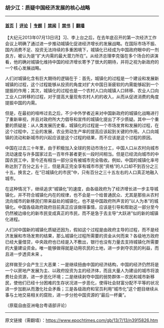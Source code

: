 ### 胡少江：质疑中国经济发展的核心战略

---

#### [首页](../../../..?n3915826) &nbsp;|&nbsp; [评论](../../../../../epoch-comment?n3915826) &nbsp;|&nbsp; [专题](../../../../../epoch-special?n3915826) &nbsp;|&nbsp; [禁闻](../../../../../epoch-news?n3915826) &nbsp;|&nbsp; [禁书](../../../../../books?n3915826) &nbsp;|&nbsp; [翻墙](https://github.com/gfw-breaker/nogfw/blob/master/README.md?n3915826)


<div class="post_content" id="artbody" itemprop="articleBody">
 <!-- article content begin -->
 <p>
  【大纪元2013年07月13日讯】习、李上台之后，在去年底召开的第一次经济工作会议上明确了通过进一步推动城镇化促进经济增长的发展战略。在国际市场不振、国内消费不足、投资无法持续的多重困境下，城镇化已经成为中国政府眼中的一剂良方，被认为是“扩大内需的最大潜力所在”。从经济总理李克强在多个场合的讲演看，他的确对城镇化维持中国的经济增长寄予了很大的期待，并将之视为新政府的一个核心发展战略。
 </p>
 <p>
  人们对城镇化含有巨大期待的逻辑在于：首先，城镇化的过程是一个建设和发展新城镇的过程，这个过程能够从投资的角度对扩大中国日渐疲软的内需能够起到一个提振的作用；其次，城镇化的过程也是一个农村人口向城镇人口转移、农业人口向工业人口转移的过程，对于提高大量现有农村人的的收入，从而从促进消费的角度提振中国的内需。
 </p>
 <p>
  但是，在最初的喧哗过去之后，不少中外学者近来对中国新政府的城镇化战略进行了重新审视，并且对政府所大力倡导和宣传的城镇化提出了不少质疑。其中一个重要的质疑是：从人类发展历史看，城镇化的过程是一个市场发育和发展的过程，在这个过程中，工业的发展，农业劳动生产率的提高应该起到关键的作用。人口向城镇的流动和新城市的兴起应该是这个过程的结果，而不应该是这个过程的原因。
 </p>
 <p>
  中国在过去三十年里，由于积极加入全球的劳动市场分工，中国人口从农村向城市流动速度与许多国家过去一百年件甚者更长一段时间相当。但是已经流向城市的中国农民工中，至今还有相当一部分没有被城市完全吸收。例如，中国的城镇化率号称达到了百分之五十三，但是真正完全享有城市市民“资格”的人口却不到百分之三十五。换言之，在“已城镇化的市民”中，只有百分之三十五左右的人口真正地融入城市。
 </p>
 <p>
  在这种情况下，继续追求“城镇化”的速度，由各级政府为了经济增长进一步主导城镇化，并不符合城镇化内在的规律，也不会是一个给普通民众、尤其是那些从农村流向城市的新移民们带来益处的城镇化，也不是中国政府所声言的“以人为本”的城镇化。中国各级政府政府目前真正应该做得事情，应该是引导和帮助这一部分至今仍然被边缘化的新市民变成真正的市民，而不是急于去主导“大跃进”似的新的城镇化进程。
 </p>
 <p>
  人们对中国新的城镇化质疑还因为，假如这个过程是由政府主导的过程，而不是经济发展和市场发育的结果，那么城镇化过程所需要的资金从何而来？各级地方政府已经大量借贷，中央政府也已经是入不敷出，银行也没有力量去支持城镇化所需要的大量建设资金。唯一能够做得就是动用农民的土地，进一步剥夺农民的利益，而且进一步透资未来 。
 </p>
 <p>
  这样做至少会产生三大恶果：一是继续扭曲中国的经济结构，中国的经济仍然将是一个以房地产发展为主、以政府投资为主的经济体，而且大量人为建设的城市将浪费社会资源，进一步恶化环境；二是继续剥夺中国的弱势群体－农民和城市新移民，使他们已经十分困难的生存状况进一步恶化，使得社会财富分配不平等的状况进一步加剧从而激化社会矛盾；三是各级政府和官员利用“城市化”这个题目继续从事与土地交易相关的腐败，进一步分抢中国资源的“最后一杯羹”。
 </p>
 <p>
  （原载自由亚洲电台粤语部评论）
 </p>
 <!-- article content end -->
 <div id="below_article_ad">
 </div>
</div>


---

原文链接（需翻墙）：https://www.epochtimes.com/gb/13/7/13/n3915826.htm